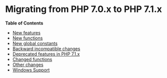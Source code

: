 Migrating from PHP 7.0.x to PHP 7.1.x
=====================================

**Table of Contents**

-   [New features](/migration71/new-features.html)
-   [New functions](/migration71/new-functions.html)
-   [New global constants](/migration71/constants.html)
-   [Backward incompatible changes](/migration71/incompatible.html)
-   [Deprecated features in PHP 7.1.x](/migration71/deprecated.html)
-   [Changed functions](/migration71/changed-functions.html)
-   [Other changes](/migration71/other-changes.html)
-   [Windows Support](/migration71/windows-support.html)
